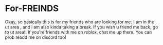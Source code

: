 # For-FREINDS
Okay, so basically this is for my friends who are looking for me. I am in the ut area , and i am also kinda taking a break. If you wish u friend me back, go to ut area!!
If you're friends with me on roblox, chat me up there.
You can prob readd me on discord too!
